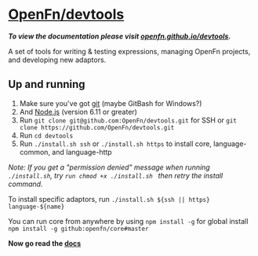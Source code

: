 # [OpenFn/devtools](https://openfn.github.io/devtools/)

**_To view the documentation please visit
[openfn.github.io/devtools](https://openfn.github.io/devtools/)._**

A set of tools for writing &amp; testing expressions, managing OpenFn projects,
and developing new adaptors.

## Up and running

1. Make sure you've got [git](https://git-scm.com/downloads) (maybe GitBash for
   Windows?)
2. And [Node.js](https://nodejs.org/en/download/) (version 6.11 or greater)
3. Run `git clone git@github.com:OpenFn/devtools.git` for SSH or
   `git clone https://github.com/OpenFn/devtools.git`
4. Run `cd devtools`
5. Run `./install.sh ssh` or `./install.sh https` to install core,
   language-common, and language-http

_Note: If you get a "permission denied" message when running `./install.sh`, try
`run chmod +x ./install.sh ` then retry the install command._

To install specific adaptors, run `./install.sh ${ssh || https} language-${name}`

You can run core from anywhere by using `npm install -g` for global install
`npm install -g github:openfn/core#master`

**Now go read the [docs](https://openfn.github.io/devtools/)**
